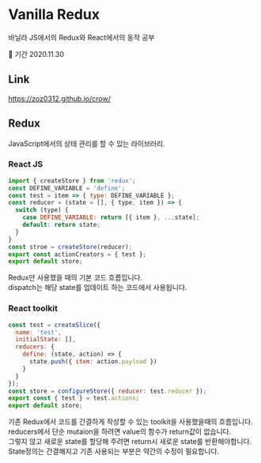 # Vanilla Redux
바닐라 JS에서의 Redux와 React에서의 동작 공부
<br />

📆 기간
2020.11.30

## Link
https://zoz0312.github.io/crow/

## Redux
JavaScript에서의 상태 관리를 할 수 있는 라이브러리.

### React JS
```javascript
import { createStore } from 'redux';
const DEFINE_VARIABLE = 'define';
const test = item => { type: DEFINE_VARIABLE };
const reducer = (state = [], { type, item }) => {
  switch (type) {
    case DEFINE_VARIABLE: return [{ item }, ...state];
    default: return state;
  }
}
const stroe = createStore(reducer);
export const actionCreators = { test };
export default store;
```
Redux만 사용했을 때의 기본 코드 흐름입니다.
<br />
dispatch는 해당 state를 업데이트 하는 코드에서 사용됩니다.
<br />

### React toolkit
```javascript
const test = createSlice({
  name: 'test',
  initialState: [],
  reducers: {
    define: (state, action) => {
      state.push({ item: action.payload })
    }
  }
});
const store = configureStore({ reducer: test.reducer });
export const { test } = test.actions;
export default store;
```
기존 Redux에서 코드를 간결하게 작성할 수 있는 toolkit을 사용했을때의 흐름입니다.
<br />
reducers에서 단순 mutaion을 하려면 value의 함수가 return값이 없습니다.
<br />
그렇지 않고 새로운 state를 할당해 주려면 return시 새로운 state를 반환해야합니다.
<br />
State정의는 간결해지고 기존 사용되는 부분은 약간의 수정이 필요합니다.
